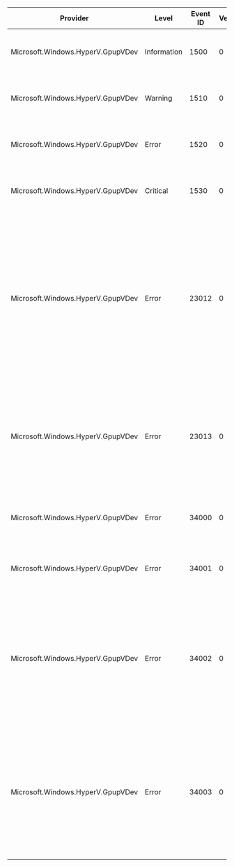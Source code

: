 Provider                           |  Level        |  Event ID  |  Version  |  Channel                                    |  Task  |  Opcode  |  Keyword  |  Message
-----------------------------------|---------------|------------|-----------|---------------------------------------------|--------|----------|-----------|----------------------------------------------------------------------------------------------------------------------------------------------------------------------------------------------------------------------------------
Microsoft.Windows.HyperV.GpupVDev  |  Information  |  1500      |  0        |  Microsoft-Windows-Hyper-V-Worker-Analytic  |        |          |           |  [Virtual machine {VmId}] {TraceData}
Microsoft.Windows.HyperV.GpupVDev  |  Warning      |  1510      |  0        |  Microsoft-Windows-Hyper-V-Worker-Analytic  |        |          |           |  [Virtual machine {VmId}] {TraceData}
Microsoft.Windows.HyperV.GpupVDev  |  Error        |  1520      |  0        |  Microsoft-Windows-Hyper-V-Worker-Analytic  |        |          |           |  [Virtual machine {VmId}] {TraceData}
Microsoft.Windows.HyperV.GpupVDev  |  Critical     |  1530      |  0        |  Microsoft-Windows-Hyper-V-Worker-Analytic  |        |          |           |  [Virtual machine {VmId}] {TraceData}
Microsoft.Windows.HyperV.GpupVDev  |  Error        |  23012     |  0        |  Microsoft-Windows-Hyper-V-Worker-Admin     |        |          |           |  The virtual machine {VmName} cannot load device {Device} because there are no mutually supported protocol versions. The server version is {ServerVersion} and the client version is {ClientVersion} (Virtual machine ID {VmId}).
Microsoft.Windows.HyperV.GpupVDev  |  Error        |  23013     |  0        |  Microsoft-Windows-Hyper-V-Worker-Admin     |        |          |           |  The device {Device} cannot be loaded because there are no mutually support protocol versions between the server and client.
Microsoft.Windows.HyperV.GpupVDev  |  Error        |  34000     |  0        |  Microsoft-Windows-Hyper-V-Worker-Admin     |        |          |           |  Could not find a GPU Partitioning resource pool with ID '{Parameter0}'.
Microsoft.Windows.HyperV.GpupVDev  |  Error        |  34001     |  0        |  Microsoft-Windows-Hyper-V-Worker-Admin     |        |          |           |  Could not find the GPU Partitioning resource pool.
Microsoft.Windows.HyperV.GpupVDev  |  Error        |  34002     |  0        |  Microsoft-Windows-Hyper-V-Worker-Admin     |        |          |           |  VM '{VmName}' (Virtual machine ID {VmId}) cannot add a GPUP device ({Device}) because guest hibernation is enabled. GPUP is not supported with guest hibernation.
Microsoft.Windows.HyperV.GpupVDev  |  Error        |  34003     |  0        |  Microsoft-Windows-Hyper-V-Worker-Admin     |        |          |           |  VM '{VmName}' (Virtual machine ID {VmId}) cannot add a GPUP device ({Device}) because guest hibernation is enabled. GPUP is not supported with guest hibernation.